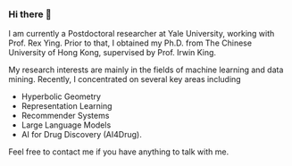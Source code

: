 ### Hi there 👋

I am currently a Postdoctoral researcher at Yale University, working with Prof. Rex Ying. Prior to that, I obtained my Ph.D. from The Chinese University of Hong Kong, supervised by Prof. Irwin King.

My research interests are mainly in the fields of machine learning and data mining. Recently, I concentrated on several key areas including 
- Hyperbolic Geometry
- Representation Learning
- Recommender Systems
- Large Language Models
- AI for Drug Discovery (AI4Drug).

Feel free to contact me if you have anything to talk with me.
